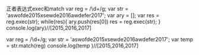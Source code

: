 正者表达式exec和match
var reg = /\d+/g;
var str = 'aswofde2015xsewde2016awdefer2017';
var ary = [];
var res = reg.exec(str);
while(res){
ary.push(res[0])
res = reg.exec(str);
}
console.log(ary)//[2015,2016,2017]


var reg = /\d+/g;
var str = 'aswofde2015xsewde2016awdefer2017';
var temp = str.match(reg)
console.log(temp )//[2015,2016,2017]